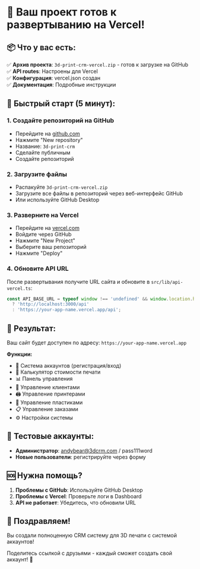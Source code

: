 # 🎉 Ваш проект готов к развертыванию на Vercel!

## 📦 Что у вас есть:

✅ **Архив проекта**: `3d-print-crm-vercel.zip` - готов к загрузке на GitHub  
✅ **API routes**: Настроены для Vercel  
✅ **Конфигурация**: vercel.json создан  
✅ **Документация**: Подробные инструкции  

## 🚀 Быстрый старт (5 минут):

### 1. Создайте репозиторий на GitHub
- Перейдите на [github.com](https://github.com)
- Нажмите "New repository"
- Название: `3d-print-crm`
- Сделайте публичным
- Создайте репозиторий

### 2. Загрузите файлы
- Распакуйте `3d-print-crm-vercel.zip`
- Загрузите все файлы в репозиторий через веб-интерфейс GitHub
- Или используйте GitHub Desktop

### 3. Разверните на Vercel
- Перейдите на [vercel.com](https://vercel.com)
- Войдите через GitHub
- Нажмите "New Project"
- Выберите ваш репозиторий
- Нажмите "Deploy"

### 4. Обновите API URL
После развертывания получите URL сайта и обновите в `src/lib/api-vercel.ts`:
```typescript
const API_BASE_URL = typeof window !== 'undefined' && window.location.hostname === 'localhost'
  ? 'http://localhost:3000/api'
  : 'https://your-app-name.vercel.app/api';
```

## 🎯 Результат:

Ваш сайт будет доступен по адресу: `https://your-app-name.vercel.app`

**Функции:**
- 🔐 Система аккаунтов (регистрация/вход)
- 🧮 Калькулятор стоимости печати
- 📊 Панель управления
- 👥 Управление клиентами
- 🖨️ Управление принтерами
- 🎨 Управление пластиками
- 📋 Управление заказами
- ⚙️ Настройки системы

## 📱 Тестовые аккаунты:

- **Администратор**: andybear@3dcrm.com / pass111word
- **Новые пользователи**: регистрируйте через форму

## 🆘 Нужна помощь?

1. **Проблемы с GitHub**: Используйте GitHub Desktop
2. **Проблемы с Vercel**: Проверьте логи в Dashboard
3. **API не работает**: Убедитесь, что обновили URL

## 🎊 Поздравляем!

Вы создали полноценную CRM систему для 3D печати с системой аккаунтов!

Поделитесь ссылкой с друзьями - каждый сможет создать свой аккаунт! 🚀
